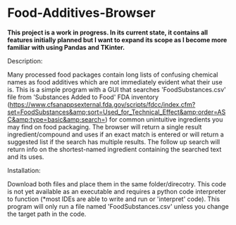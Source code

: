 # Food-Additives-Browser


**This project is a work in progress. In its current state, it contains all features initially planned but I want to expand its scope as I become more familiar with using Pandas and TKinter.**


Description:

Many processed food packages contain long lists of confusing chemical names as food additives which are not immediately evident what their use is. This is a simple program with a GUI that searches 'FoodSubstances.csv' file from 'Substances Added to Food' FDA inventory (https://www.cfsanappsexternal.fda.gov/scripts/fdcc/index.cfm?set=FoodSubstances&amp;sort=Used_for_Technical_Effect&amp;order=ASC&amp;type=basic&amp;search=) for common unintuitive ingredients you may find on food packaging. The browser will return a single result ingredient/compound and uses if an exact match is entered or will return a suggested list if the search has multiple results. The follow up search will return info on the shortest-named ingredient containing the searched text and its uses.


Installation:

Download both files and place them in the same folder/direcotry. This code is not yet available as an executable and requires a python code interpreter to function (*most IDEs are able to write and run or 'interpret' code). This program will only run a file named 'FoodSubstances.csv' unless you change the target path in the code.
